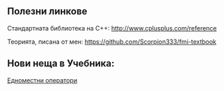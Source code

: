 ## Полезни линкове

Стандартната библиотека на С++: http://www.cplusplus.com/reference

Теорията, писана от мен: https://github.com/Scorpion333/fmi-textbook

## Нови неща в Учебника:

[Едноместни оператори](https://github.com/Scorpion333/fmi-textbook/blob/master/Едноместни%20оператори.md)
